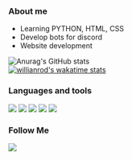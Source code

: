 ### About me

* Learning PYTHON, HTML, CSS
* Develop bots for discord
* Website development


![Anurag's GitHub stats](https://github-readme-stats.vercel.app/api?username=TheFrenk&show_icons=true&theme=tokyonight)
<br>
[![willianrod's wakatime stats](https://github-readme-stats.vercel.app/api/wakatime?username=TheFrenk&theme=tokyonight&v=2)](https://github.com/anuraghazra/github-readme-stats)

### Languages and tools
<img src="https://img.shields.io/badge/Python-3776AB?style=for-the-badge&logo=python&logoColor=white"> <img src="https://img.shields.io/badge/HTML5-E34F26?style=for-the-badge&logo=html5&logoColor=white"> 
<img src="https://img.shields.io/badge/CSS3-1572B6?style=for-the-badge&logo=css3&logoColor=white"> <img src="https://img.shields.io/badge/PHP-777BB4?style=for-the-badge&logo=php&logoColor=white"> <img src="https://img.shields.io/badge/Visual_Studio-5C2D91?style=for-the-badge&logo=visual%20studio&logoColor=white"> 




### Follow Me
<a href="https://discord.gg/Hknc9mVy"><img src="https://img.shields.io/badge/Discord-7289DA?style=for-the-badge&logo=discord&logoColor=white"></a>
